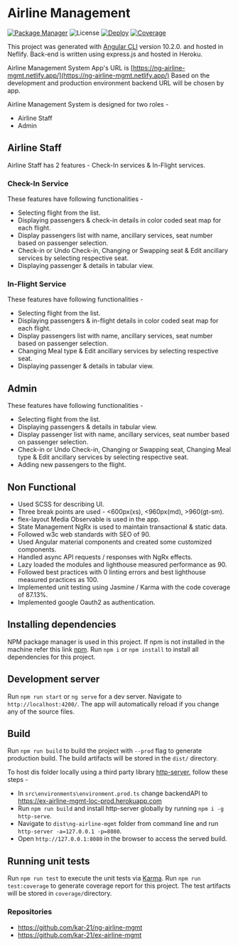 # Airline Management 

[![Package Manager](https://img.shields.io/badge/npm-6.13.4-red?style=flat-square)](https://docs.npmjs.com/cli/v6) ![License](https://img.shields.io/badge/license-MIT-brightgreen?style=flat-square) [![Deploy](https://img.shields.io/badge/deploy-netlify-blue?style=flat-square)](https://ng-airline-mgmt.netlify.app/) [![Coverage](https://img.shields.io/badge/coverage-87.44%-green?style=flat-square)](https://ng-airline-mgmt.netlify.app/) 

This project was generated with [Angular CLI](https://github.com/angular/angular-cli) version 10.2.0. and hosted in Neflify. Back-end is written using express.js and hosted in Heroku.

Airline Management System App's URL is [https://ng-airline-mgmt.netlify.app/](https://ng-airline-mgmt.netlify.app/)
Based on the development and production environment backend URL will be chosen by app.

Airline Management System is designed for two roles -

- Airline Staff
- Admin


## Airline Staff
Airline Staff has 2 features - Check-In services & In-Flight services. 

### Check-In Service
These features have following  functionalities - 
- Selecting flight from the list. 
- Displaying passengers & check-in details in color coded seat map for each flight.
- Display passengers list with name, ancillary services, seat number based on passenger selection.
- Check-in or Undo Check-in, Changing or Swapping seat & Edit ancillary services by selecting respective seat.
- Displaying passenger & details in tabular view.

### In-Flight Service
These features have following  functionalities - 
- Selecting flight from the list. 
- Displaying passengers & in-flight details in color coded seat map for each flight.
- Display passengers list with name, ancillary services, seat number based on passenger selection.
- Changing Meal type & Edit ancillary services by selecting respective seat.
- Displaying passenger & details in tabular view.

## Admin
These features have following  functionalities -
- Selecting flight from the list. 
- Displaying passengers & details in tabular view.
- Display passenger list with name, ancillary services, seat number based on passenger selection.
- Check-in or Undo Check-in, Changing or Swapping seat, Changing Meal type & Edit ancillary services by selecting respective seat.
- Adding new passengers to the flight.

## Non Functional
- Used SCSS for describing UI.
- Three break points are used - <600px(xs), <960px(md), >960(gt-sm).
- flex-layout Media Observable is used in the app.
- State Management NgRx is used to maintain transactional & static data.
- Followed w3c web standards with SEO of 90.
- Used Angular material components and created some customized components.
- Handled async API requests / responses with NgRx effects.
- Lazy loaded the modules and lighthouse measured performance as 90.
- Followed best practices with 0 linting errors and best lighthouse measured practices as 100.
- Implemented unit testing using Jasmine / Karma with the code coverage of 87.13%.
- Implemented google Oauth2 as authentication.

## Installing dependencies

NPM package manager is used in this project. If npm is not installed in the machine refer this link [npm](https://docs.npmjs.com/cli/v6/configuring-npm/install).
Run `npm i` or `npm install` to install all dependencies for this project. 

## Development server

Run `npm run start` or `ng serve` for a dev server. Navigate to `http://localhost:4200/`. The app will automatically reload if you change any of the source files.

## Build

Run `npm run build` to build the project with `--prod` flag to generate production build. The build artifacts will be stored in the `dist/` directory.

To host dis folder locally using a third party library [http-server](https://www.npmjs.com/package/http-server), follow these steps - 
- In `src\environments\environment.prod.ts` change backendAPI to https://ex-airline-mgmt-loc-prod.herokuapp.com
- Run `npm run build` and  install http-server globally by running `npm i -g http-serve`. 
- Navigate to `dist\ng-airline-mgmt` folder from command line and run `http-server -a=127.0.0.1 -p=8080`.
- Open `http://127.0.0.1:8080` in the browser to access the served build.

## Running unit tests

Run `npm run test` to execute the unit tests via [Karma](https://karma-runner.github.io). Run `npm run test:coverage` to generate coverage report for this project. The test artifacts will be stored in `coverage/`directory. 

### Repositories

- https://github.com/kar-21/ng-airline-mgmt
- https://github.com/kar-21/ex-airline-mgmt
